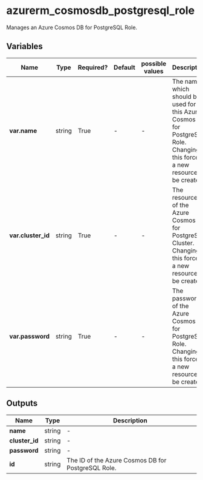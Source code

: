# azurerm_cosmosdb_postgresql_role

Manages an Azure Cosmos DB for PostgreSQL Role.

## Variables

| Name | Type | Required? | Default  | possible values | Description |
| ---- | ---- | --------- | -------- | ----------- | ----------- |
| **var.name** | string | True | -  |  -  | The name which should be used for this Azure Cosmos DB for PostgreSQL Role. Changing this forces a new resource to be created. | 
| **var.cluster_id** | string | True | -  |  -  | The resource ID of the Azure Cosmos DB for PostgreSQL Cluster. Changing this forces a new resource to be created. | 
| **var.password** | string | True | -  |  -  | The password of the Azure Cosmos DB for PostgreSQL Role. Changing this forces a new resource to be created. | 



## Outputs

| Name | Type | Description |
| ---- | ---- | --------- | 
| **name** | string  | - | 
| **cluster_id** | string  | - | 
| **password** | string  | - | 
| **id** | string  | The ID of the Azure Cosmos DB for PostgreSQL Role. | 